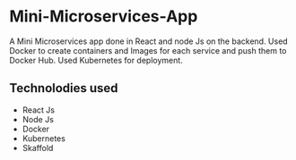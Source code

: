 # Mini-Microservices-App
A Mini Microservices app done in React and node Js on the backend. Used Docker to create containers and Images for each service and push them to Docker Hub. Used Kubernetes for deployment. 

## Technolodies used
- React Js
- Node Js
- Docker
- Kubernetes
- Skaffold
